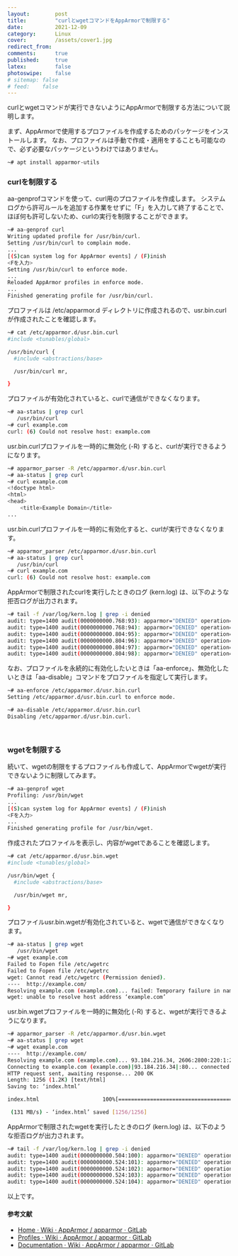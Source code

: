 ```yaml
---
layout:        post
title:         "curlとwgetコマンドをAppArmorで制限する"
date:          2021-12-09
category:      Linux
cover:         /assets/cover1.jpg
redirect_from:
comments:      true
published:     true
latex:         false
photoswipe:    false
# sitemap: false
# feed:    false
---
```


curlとwgetコマンドが実行できないようにAppArmorで制限する方法について説明します。

まず、AppArmorで使用するプロファイルを作成するためのパッケージをインストールします。
なお、プロファイルは手動で作成・適用をすることも可能なので、必ず必要なパッケージというわけではありません。
```bash
~# apt install apparmor-utils
```

### curlを制限する

aa-genprofコマンドを使って、curl用のプロファイルを作成します。
システムログから許可ルールを追加する作業をせずに「F」を入力して終了することで、ほぼ何も許可しないため、curlの実行を制限することができます。
```bash
~# aa-genprof curl
Writing updated profile for /usr/bin/curl.
Setting /usr/bin/curl to complain mode.
...
[(S)can system log for AppArmor events] / (F)inish
<Fを入力>
Setting /usr/bin/curl to enforce mode.
...
Reloaded AppArmor profiles in enforce mode.
...
Finished generating profile for /usr/bin/curl.
```
プロファイルは /etc/apparmor.d ディレクトリに作成されるので、usr.bin.curl が作成されたことを確認します。
```bash
~# cat /etc/apparmor.d/usr.bin.curl
#include <tunables/global>

/usr/bin/curl {
  #include <abstractions/base>

  /usr/bin/curl mr,

}
```
プロファイルが有効化されていると、curlで通信ができなくなります。
```bash
~# aa-status | grep curl
   /usr/bin/curl
~# curl example.com
curl: (6) Could not resolve host: example.com
```
usr.bin.curlプロファイルを一時的に無効化 (-R) すると、curlが実行できるようになります。
```bash
~# apparmor_parser -R /etc/apparmor.d/usr.bin.curl
~# aa-status | grep curl
~# curl example.com
<!doctype html>
<html>
<head>
    <title>Example Domain</title>
...
```
usr.bin.curlプロファイルを一時的に有効化すると、curlが実行できなくなります。
```bash
~# apparmor_parser /etc/apparmor.d/usr.bin.curl
~# aa-status | grep curl
   /usr/bin/curl
~# curl example.com
curl: (6) Could not resolve host: example.com
```
AppArmorで制限されたcurlを実行したときのログ (kern.log) は、以下のような拒否ログが出力されます。
```bash
~# tail -f /var/log/kern.log | grep -i denied
audit: type=1400 audit(0000000000.768:93): apparmor="DENIED" operation="open" profile="/usr/bin/curl" name="/etc/ssl/openssl.cnf" pid=5317 comm="curl" requested_mask="r" denied_mask="r" fsuid=0 ouid=0
audit: type=1400 audit(0000000000.768:94): apparmor="DENIED" operation="create" profile="/usr/bin/curl" pid=5317 comm="curl" family="inet6" sock_type="dgram" protocol=0 requested_mask="create" denied_mask="create"
audit: type=1400 audit(0000000000.804:95): apparmor="DENIED" operation="open" profile="/usr/bin/curl" name="/etc/host.conf" pid=5317 comm="curl" requested_mask="r" denied_mask="r" fsuid=0 ouid=0
audit: type=1400 audit(0000000000.804:96): apparmor="DENIED" operation="open" profile="/usr/bin/curl" name="/run/systemd/resolve/stub-resolv.conf" pid=5317 comm="curl" requested_mask="r" denied_mask="r" fsuid=0 ouid=101
audit: type=1400 audit(0000000000.804:97): apparmor="DENIED" operation="open" profile="/usr/bin/curl" name="/etc/nsswitch.conf" pid=5317 comm="curl" requested_mask="r" denied_mask="r" fsuid=0 ouid=0
audit: type=1400 audit(0000000000.804:98): apparmor="DENIED" operation="create" profile="/usr/bin/curl" pid=5317 comm="curl" family="inet" sock_type="dgram" protocol=0 requested_mask="create" denied_mask="create"
```

なお、プロファイルを永続的に有効化したいときは「aa-enforce」、無効化したいときは「aa-disable」コマンドをプロファイルを指定して実行します。
```bash
~# aa-enforce /etc/apparmor.d/usr.bin.curl
Setting /etc/apparmor.d/usr.bin.curl to enforce mode.

~# aa-disable /etc/apparmor.d/usr.bin.curl
Disabling /etc/apparmor.d/usr.bin.curl.
```

<br>

### wgetを制限する

続いて、wgetの制限をするプロファイルも作成して、AppArmorでwgetが実行できないように制限してみます。
```bash
~# aa-genprof wget
Profiling: /usr/bin/wget
...
[(S)can system log for AppArmor events] / (F)inish
<Fを入力>
...
Finished generating profile for /usr/bin/wget.
```
作成されたプロファイルを表示し、内容がwgetであることを確認します。
```bash
~# cat /etc/apparmor.d/usr.bin.wget
#include <tunables/global>

/usr/bin/wget {
  #include <abstractions/base>

  /usr/bin/wget mr,

}
```
プロファイルusr.bin.wgetが有効化されていると、wgetで通信ができなくなります。
```bash
~# aa-status | grep wget
   /usr/bin/wget
~# wget example.com
Failed to Fopen file /etc/wgetrc
Failed to Fopen file /etc/wgetrc
wget: Cannot read /etc/wgetrc (Permission denied).
----  http://example.com/
Resolving example.com (example.com)... failed: Temporary failure in name resolution.
wget: unable to resolve host address ‘example.com’
```
usr.bin.wgetプロファイルを一時的に無効化 (-R) すると、wgetが実行できるようになります。
```bash
~# apparmor_parser -R /etc/apparmor.d/usr.bin.wget
~# aa-status | grep wget
~# wget example.com
----  http://example.com/
Resolving example.com (example.com)... 93.184.216.34, 2606:2800:220:1:248:1893:25c8:1946
Connecting to example.com (example.com)|93.184.216.34|:80... connected.
HTTP request sent, awaiting response... 200 OK
Length: 1256 (1.2K) [text/html]
Saving to: ‘index.html’

index.html                    100%[=================================================>]   1.23K  --.-KB/s    in 0s

 (131 MB/s) - ‘index.html’ saved [1256/1256]
```
AppArmorで制限されたwgetを実行したときのログ (kern.log) は、以下のような拒否ログが出力されます。
```bash
~# tail -f /var/log/kern.log | grep -i denied
audit: type=1400 audit(0000000000.504:100): apparmor="DENIED" operation="open" profile="/usr/bin/wget" name="/etc/wgetrc" pid=5432 comm="wget" requested_mask="r" denied_mask="r" fsuid=0 ouid=0
audit: type=1400 audit(0000000000.524:101): apparmor="DENIED" operation="open" profile="/usr/bin/wget" name="/etc/nsswitch.conf" pid=5432 comm="wget" requested_mask="r" denied_mask="r" fsuid=0 ouid=0
audit: type=1400 audit(0000000000.524:102): apparmor="DENIED" operation="open" profile="/usr/bin/wget" name="/etc/host.conf" pid=5432 comm="wget" requested_mask="r" denied_mask="r" fsuid=0 ouid=0
audit: type=1400 audit(0000000000.524:103): apparmor="DENIED" operation="open" profile="/usr/bin/wget" name="/run/systemd/resolve/stub-resolv.conf" pid=5432 comm="wget" requested_mask="r" denied_mask="r" fsuid=0 ouid=101
audit: type=1400 audit(0000000000.524:104): apparmor="DENIED" operation="create" profile="/usr/bin/wget" pid=5432 comm="wget" family="inet" sock_type="dgram" protocol=0 requested_mask="create" denied_mask="create"
```

以上です。

#### 参考文献
- [Home · Wiki · AppArmor / apparmor · GitLab](https://gitlab.com/apparmor/apparmor/-/wikis/home)
- [Profiles · Wiki · AppArmor / apparmor · GitLab](https://gitlab.com/apparmor/apparmor/-/wikis/Profiles)
- [Documentation · Wiki · AppArmor / apparmor · GitLab](https://gitlab.com/apparmor/apparmor/-/wikis/Documentation)

